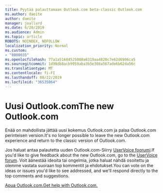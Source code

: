 ```yaml
---
title: Pyytää palauttamaan Outlook.com beta-classic Outlook.com
ms.author: daeite
author: daeite
manager: joallard
ms.date: 6/20/2019
ms.audience: Admin
ms.topic: article
ROBOTS: NOINDEX, NOFOLLOW
localization_priority: Normal
ms.custom:
- "8000035"
ms.openlocfilehash: 77a1a51684525008a6319aa4820c7e62d6906ca5
ms.sourcegitcommit: 1d98db8acb9959aba3b5e308a567ade6b62da56c
ms.translationtype: MT
ms.contentlocale: fi-FI
ms.lasthandoff: 08/22/2019
ms.locfileid: "36535064"
---
```

# <a name="the-new-outlookcom"></a><span data-ttu-id="ae01f-102">Uusi Outlook.com</span><span class="sxs-lookup"><span data-stu-id="ae01f-102">The new Outlook.com</span></span>

<span data-ttu-id="ae01f-103">Enää on mahdollista jättää uusi kokemus Outlook.com ja palaa Outlook.com perinteisen version.</span><span class="sxs-lookup"><span data-stu-id="ae01f-103">It's no longer possible to leave the new Outlook.com experience and return to the classic version of Outlook.com.</span></span>

<span data-ttu-id="ae01f-104">Jos haluat antaa palautetta uuden Outlook.com-Siirry [UserVoice foorumi](https://go.microsoft.com/fwlink/p/?linkid=851599).</span><span class="sxs-lookup"><span data-stu-id="ae01f-104">If you'd like to give feedback about the new Outlook.com, go to the [UserVoice forum](https://go.microsoft.com/fwlink/p/?linkid=851599).</span></span> <span data-ttu-id="ae01f-105">Voit äänestää ideoita tai ongelmia, jotka haluat nähdä osoitettu ja olemme vastata suoraan top kommentit ja ehdotukset.</span><span class="sxs-lookup"><span data-stu-id="ae01f-105">You can vote on the ideas or issues you'd like to see addressed, and we'll respond directly to the top comments and suggestions.</span></span>

[<span data-ttu-id="ae01f-106">Apua Outlook.com.</span><span class="sxs-lookup"><span data-stu-id="ae01f-106">Get help with Outlook.com.</span></span>](https://support.office.com/article/40676ad0-c831-45ac-a023-5be633be798d?wt.mc_id=Office_Outlook_com_Alchemy)